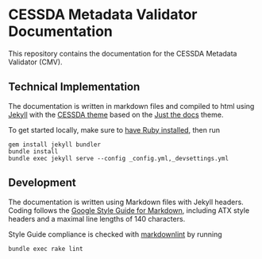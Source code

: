 # CESSDA Metadata Validator Documentation

This repository contains the documentation for the CESSDA Metadata Validator (CMV).

## Technical Implementation

The documentation is written in markdown files and compiled to html using [Jekyll](https://jekyllrb.com)
with the [CESSDA theme](https://rubygems.org/gems/jekyll-cessda-docs) based on the
[Just the docs](https://github.com/pmarsceill/just-the-docs) theme.

To get started locally, make sure to [have Ruby installed](https://jekyllrb.com/docs/installation/), then run

```shell
gem install jekyll bundler
bundle install
bundle exec jekyll serve --config _config.yml,_devsettings.yml
```

## Development

The documentation is written using Markdown files with Jekyll headers.
Coding follows the [Google Style Guide for Markdown](https://google.github.io/styleguide/docguide/style.html),
including ATX style headers and a maximal line lengths of 140 characters.

Style Guide compliance is checked with [markdownlint](https://github.com/markdownlint/markdownlint) by running

```shell
bundle exec rake lint
```
